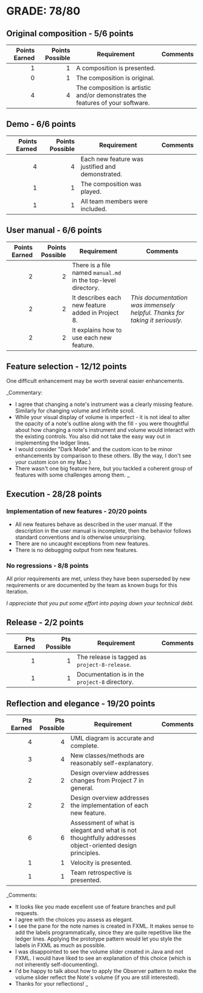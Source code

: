 # GRADE: 78/80 

## Original composition - 5/6 points

| Points Earned | Points Possible | Requirement | Comments
|--------------:|----------------:|-------------|---------
|1|1| A composition is presented.
|0|1| The composition is original.
|4|4| The composition is artistic and/or demonstrates the features of your software.

## Demo - 6/6 points

| Points Earned | Points Possible | Requirement | Comments
|--------------:|----------------:|-------------|---------
|4|4| Each new feature was justified and demonstrated.
|1|1| The composition was played.
|1|1| All team members were included.

## User manual - 6/6 points

| Points Earned | Points Possible | Requirement | Comments
|--------------:|----------------:|-------------|---------
|2|2| There is a file named ```manual.md``` in the top-level directory.
|2|2| It describes each new feature added in Project 8. | _This documentation was immensely helpful. Thanks for taking it seriously._
|2|2| It explains how to use each new feature. 

## Feature selection - 12/12 points

One difficult enhancement may be worth several easier enhancements.

_Commentary:
* I agree that changing a note's instrument was a clearly missing feature. Similarly for changing volume and infinite scroll.
* While your visual display of volume is imperfect - it is not ideal to alter the opacity of a note's outline along with the fill - you were thoughtful about how changing a note's instrument and volume would interact with the existing controls. You also did not take the easy way out in implementing the ledger lines.
* I would consider "Dark Mode" and the custom icon to be minor enhancements by comparison to these others. (By the way, I don't see your custom icon on my Mac.)
* There wasn't one big feature here, but you tackled a coherent group of features with some challenges among them.
_

## Execution -  28/28 points

### Implementation of new features - 20/20 points

* All new features behave as described in the user manual.  If the description in the user manual is incomplete, then the behavior follows standard conventions and is otherwise unsurprising.
* There are no uncaught exceptions from new features.
* There is no debugging output from new features.

### No regressions - 8/8 points

All prior requirements are met, unless they have been superseded by new requirements or are documented by the team as known bugs for this iteration.


_I appreciate that you put some effort into paying down your technical debt._

## Release - 2/2 points

| Pts Earned | Pts Possible | Requirement | Comments
|-----------:|-------------:|-------------|---------
| 1 | 1 | The release is tagged as ```project-8-release```.
| 1 | 1 | Documentation is in the ```project-8``` directory.

## Reflection and elegance - 19/20 points

| Pts Earned | Pts Possible | Requirement | Comments
|-----------:|-------------:|-------------|---------
| 4 | 4 | UML diagram is accurate and complete.
| 3 | 4 | New classes/methods are reasonably self-explanatory.
| 2 | 2 | Design overview addresses changes from Project 7 in general.
| 2 | 2 | Design overview addresses the implementation of each new feature.
| 6 | 6 | Assessment of what is elegant and what is not thoughtfully addresses object-oriented design principles.
| 1 | 1 | Velocity is presented. 
| 1 | 1 | Team retrospective is presented.

_Comments:
* It looks like you made excellent use of feature branches and pull requests.
* I agree with the choices you assess as elegant.
* I see the pane for the note names is created in FXML. It makes sense to add the labels programmatically, since they are quite repetitive like the ledger lines.  Applying the prototype pattern would let you style the labels in FXML as much as possible.
* I was disappointed to see the volume slider created in Java and not FXML. I would have liked to see an explanation of this choice (which is not inherently self-documenting).
* I'd be happy to talk about how to apply the Observer pattern to make the volume slider reflect the Note's volume (if you are still interested). 
* Thanks for your reflections!
_
